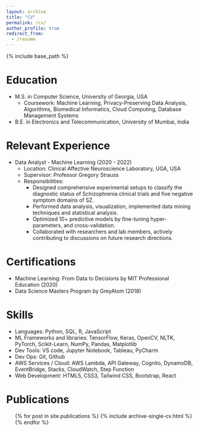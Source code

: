 ```yaml
---
layout: archive
title: "CV"
permalink: /cv/
author_profile: true
redirect_from:
  - /resume
---
```


{% include base_path %}

Education
======
* M.S. in Computer Science, University of Georgia, USA
  * Coursework: Machine Learning, Privacy-Preserving Data Analysis, Algorithms, Biomedical Informatics, Cloud Computing, Database Management Systems
* B.E. in Electronics and Telecommunication, University of Mumbai, India

Relevant Experience
======
* Data Analyst - Machine Learning (2020 - 2022)
  * Location: Clinical Affective Neuroscience Laboratory, UGA, USA
  * Supervisor: Professor Gregory Strauss
  * Responsibilities: 
    * Designed comprehensive experimental setups to classify the diagnostic status of Schizophrenia clinical trials and five negative symptom domains of SZ. 
    * Performed data analysis, visualization, implemented data mining techniques and statistical analysis. 
    * Optimized 10+ predictive models by fine-tuning hyper-parameters, and cross-validation. 
    * Collaborated with researchers and lab members, actively contributing to discussions on future research directions.

Certifications 
======
* Machine Learning: From Data to Decisions by MIT Professional Education (2020)
* Data Science Masters Program by GreyAtom (2018)

Skills
======
* Languages: Python, SQL, R, JavaScript
* ML Frameworks and libraries: TensorFlow, Keras, OpenCV, NLTK, PyTorch, Scikit-Learn, NumPy, Pandas, Matplotlib
* Dev Tools: VS code, Jupyter Notebook, Tableau, PyCharm
* Dev Ops: Git, Github
* AWS Services / Cloud: AWS Lambda, API Gateway, Cognito, DynamoDB, EventBridge, Stacks, CloudWatch, Step Function
* Web Development: HTML5, CSS3, Tailwind CSS, Bootstrap, React

Publications
======
  <ul>{% for post in site.publications %}
    {% include archive-single-cv.html %}
  {% endfor %}</ul>
  
